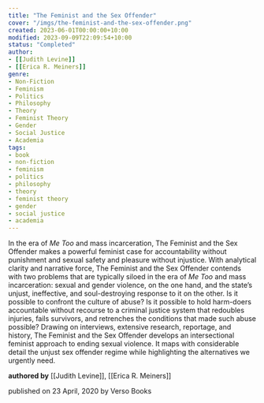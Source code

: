 ```yaml
---
title: "The Feminist and the Sex Offender"
cover: "/imgs/the-feminist-and-the-sex-offender.png"
created: 2023-06-01T00:00:00+10:00
modified: 2023-09-09T22:09:54+10:00
status: "Completed"
author:
- [[Judith Levine]]
- [[Erica R. Meiners]]
genre:
- Non-Fiction
- Feminism
- Politics
- Philosophy
- Theory
- Feminist Theory
- Gender
- Social Justice
- Academia
tags:
- book
- non-fiction
- feminism
- politics
- philosophy
- theory
- feminist theory
- gender
- social justice
- academia
---
```


In the era of *Me Too* and mass incarceration, The Feminist and the Sex Offender makes a powerful feminist case for accountability without punishment and sexual safety and pleasure without injustice. With analytical clarity and narrative force, The Feminist and the Sex Offender contends with two problems that are typically siloed in the era of *Me Too* and mass incarceration: sexual and gender violence, on the one hand, and the state’s unjust, ineffective, and soul-destroying response to it on the other. Is it possible to confront the culture of abuse? Is it possible to hold harm-doers accountable without recourse to a criminal justice system that redoubles injuries, fails survivors, and retrenches the conditions that made such abuse possible? Drawing on interviews, extensive research, reportage, and history, The Feminist and the Sex Offender develops an intersectional feminist approach to ending sexual violence. It maps with considerable detail the unjust sex offender regime while highlighting the alternatives we urgently need.

**authored by** [[Judith Levine]], [[Erica R. Meiners]]

published on 23 April, 2020 by Verso Books

